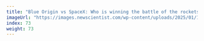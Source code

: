 ```yaml
---
title: "Blue Origin vs SpaceX: Who is winning the battle of the rockets?"
imageUrl: "https://images.newscientist.com/wp-content/uploads/2025/01/17134708/SEI_236279682.jpg?width=788"
index: 73
weight: 73
---
```

